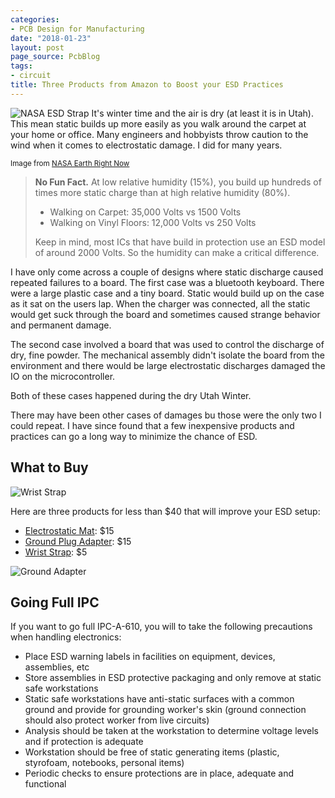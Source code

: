 ```yaml
---
categories:
- PCB Design for Manufacturing
date: "2018-01-23"
layout: post
page_source: PcbBlog
tags:
- circuit
title: Three Products from Amazon to Boost your ESD Practices
---
```



![NASA ESD Strap](/images/nasa-esd-strap.jpg)
It's winter time and the air is dry (at least it is in Utah). This mean static builds up more easily as you walk around the carpet at your home or office. Many engineers and hobbyists throw caution to the wind when it comes to electrostatic damage. I did for many years.

<small>Image from <a target="_blank" href="https://www.flickr.com/photos/earthrightnow/26442000282/in/photolist-GhAasA">NASA Earth Right Now</a></small>


> **No Fun Fact.** At low relative humidity (15%), you build up hundreds of times more static charge than at high relative humidity (80%).
>
>  - Walking on Carpet: 35,000 Volts vs 1500 Volts
>  - Walking on Vinyl Floors: 12,000 Volts vs 250 Volts
>
> Keep in mind, most ICs that have build in protection use an ESD model of around 2000 Volts. So the humidity can make a critical difference.

I have only come across a couple of designs where static discharge caused repeated failures to a board. The first case was a bluetooth keyboard. There were a large plastic case and a tiny board. Static would build up on the case as it sat on the users lap. When the charger was connected, all the static would get suck through the board and sometimes caused strange behavior and permanent damage.

The second case involved a board that was used to control the discharge of dry, fine powder. The mechanical assembly didn't isolate the board from the environment and there would be large electrostatic discharges damaged the IO on the microcontroller.

Both of these cases happened during the dry Utah Winter.

There may have been other cases of damages bu those were the only two I could repeat. I have since found that a few inexpensive products and practices can go a long way to minimize the chance of ESD.

## What to Buy

![Wrist Strap](/images/wrist-strap.jpg)

Here are three products for less than $40 that will improve your ESD setup:

- [Electrostatic Mat](https://www.amazon.com/Velleman-AS4-Anti-Static-Ground-Cable/dp/B001IRVCJC): $15
- [Ground Plug Adapter](https://www.amazon.com/Connection-Adapter-ConnectsElectrical-StaticTek/dp/B071J61CSV): $15
- [Wrist Strap](https://www.amazon.com/Rosewill-Anti-Static-Components-RTK-002-Yellow/dp/B004N8ZQKY): $5


![Ground Adapter](/images/ground-adapter.jpg)

## Going Full IPC

If you want to go full IPC-A-610, you will to take the following precautions when handling electronics:

- Place ESD warning labels in facilities on equipment, devices, assemblies, etc
- Store assemblies in ESD protective packaging and only remove at static safe workstations
- Static safe workstations have anti-static surfaces with a common ground and provide for grounding worker's skin (ground connection should also protect worker from live circuits)
- Analysis should be taken at the workstation to determine voltage levels and if protection is adequate
- Workstation should be free of static generating items (plastic, styrofoam, notebooks, personal items)
- Periodic checks to ensure protections are in place, adequate and functional
